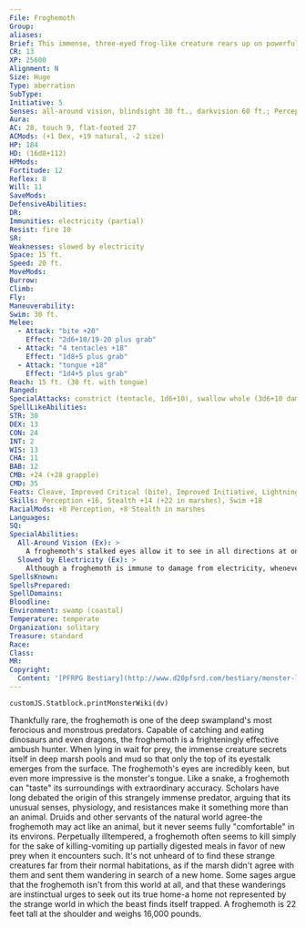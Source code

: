 ```yaml
---
File: Froghemoth
Group: 
aliases: 
Brief: This immense, three-eyed frog-like creature rears up on powerful hind legs. In place of arms, four huge tentacles thrash and writhe.
CR: 13
XP: 25600
Alignment: N
Size: Huge
Type: aberration
SubType: 
Initiative: 5
Senses: all-around vision, blindsight 30 ft., darkvision 60 ft.; Perception +16
Aura: 
AC: 28, touch 9, flat-footed 27
ACMods: (+1 Dex, +19 natural, -2 size)
HP: 184
HD: (16d8+112)
HPMods: 
Fortitude: 12
Reflex: 8
Will: 11
SaveMods: 
DefensiveAbilities: 
DR: 
Immunities: electricity (partial)
Resist: fire 10
SR: 
Weaknesses: slowed by electricity
Space: 15 ft.
Speed: 20 ft.
MoveMods: 
Burrow: 
Climb: 
Fly: 
Maneuverability: 
Swim: 30 ft.
Melee: 
  - Attack: "bite +20"
    Effect: "2d6+10/19-20 plus grab"
  - Attack: "4 tentacles +18"
    Effect: "1d8+5 plus grab"
  - Attack: "tongue +18"
    Effect: "1d4+5 plus grab"
Reach: 15 ft. (30 ft. with tongue)
Ranged: 
SpecialAttacks: constrict (tentacle, 1d6+10), swallow whole (3d6+10 damage, AC 19, hp 18)
SpellLikeAbilities: 
STR: 30
DEX: 13
CON: 24
INT: 2
WIS: 13
CHA: 11
BAB: 12
CMB: +24 (+28 grapple)
CMD: 35
Feats: Cleave, Improved Critical (bite), Improved Initiative, Lightning Reflexes, Lunge, Multiattack, Power Attack, Skill Focus (Stealth)
Skills: Perception +16, Stealth +14 (+22 in marshes), Swim +18
RacialMods: +8 Perception, +8 Stealth in marshes
Languages: 
SQ: 
SpecialAbilities:
  All-Around Vision (Ex): >
    A froghemoth's stalked eyes allow it to see in all directions at once. It cannot be flanked.
  Slowed by Electricity (Ex): >
    Although a froghemoth is immune to damage from electricity, whenever it would otherwise take such damage it is instead slowed for 1 round.
SpellsKnown: 
SpellsPrepared: 
SpellDomains: 
Bloodline: 
Environment: swamp (coastal)
Temperature: temperate
Organization: solitary
Treasure: standard
Race: 
Class: 
MR: 
Copyright:
  Content: '[PFRPG Bestiary](http://www.d20pfsrd.com/bestiary/monster-listings/aberrations/froghemoth)'
---
```

```dataviewjs
customJS.Statblock.printMonsterWiki(dv)
```
Thankfully rare, the froghemoth is one of the deep swampland's most ferocious and monstrous predators. Capable of catching and eating dinosaurs and even dragons, the froghemoth is a frighteningly effective ambush hunter. When lying in wait for prey, the immense creature secrets itself in deep marsh pools and mud so that only the top of its eyestalk emerges from the surface. The froghemoth's eyes are incredibly keen, but even more impressive is the monster's tongue. Like a snake, a froghemoth can "taste" its surroundings with extraordinary accuracy. Scholars have long debated the origin of this strangely immense predator, arguing that its unusual senses, physiology, and resistances make it something more than an animal. Druids and other servants of the natural world agree-the froghemoth may act like an animal, but it never seems fully "comfortable" in its environs. Perpetually illtempered, a froghemoth often seems to kill simply for the sake of killing-vomiting up partially digested meals in favor of new prey when it encounters such. It's not unheard of to find these strange creatures far from their normal habitations, as if the marsh didn't agree with them and sent them wandering in search of a new home. Some sages argue that the froghemoth isn't from this world at all, and that these wanderings are instinctual urges to seek out its true home-a home not represented by the strange world in which the beast finds itself trapped. A froghemoth is 22 feet tall at the shoulder and weighs 16,000 pounds.
